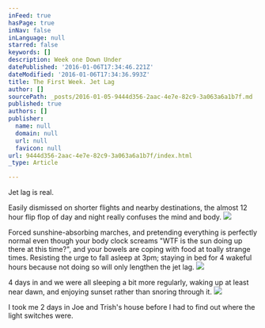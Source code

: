 ```yaml
---
inFeed: true
hasPage: true
inNav: false
inLanguage: null
starred: false
keywords: []
description: Week one Down Under
datePublished: '2016-01-06T17:34:46.221Z'
dateModified: '2016-01-06T17:34:36.993Z'
title: The First Week. Jet Lag
author: []
sourcePath: _posts/2016-01-05-9444d356-2aac-4e7e-82c9-3a063a6a1b7f.md
published: true
authors: []
publisher:
  name: null
  domain: null
  url: null
  favicon: null
url: 9444d356-2aac-4e7e-82c9-3a063a6a1b7f/index.html
_type: Article

---
```

Jet lag is real.

Easily dismissed on shorter flights and nearby destinations, the almost 12 hour flip flop of day and night really confuses the mind and body.
![](https://the-grid-user-content.s3-us-west-2.amazonaws.com/7c8d6166-8123-49ef-bb6b-e658784506b9.jpg)

Forced sunshine-absorbing marches, and pretending everything is perfectly normal even though your body clock screams "WTF is the sun doing up there at this time?", and your bowels are coping with food at toally strange times. Resisting the urge to fall asleep at 3pm; staying in bed for 4 wakeful hours because not doing so will only lengthen the jet lag.
![](https://the-grid-user-content.s3-us-west-2.amazonaws.com/ff9412cd-a16b-4fcd-b0e4-d2fb15087054.jpg)

4 days in and we were all sleeping a bit more regularly, waking up at least near dawn, and enjoying sunset rather than snoring through it.
![](https://the-grid-user-content.s3-us-west-2.amazonaws.com/e8f0f3c2-2a9e-4141-8e53-083edc7e3e3f.jpg)

I took me 2 days in Joe and Trish's house before I had to find out where the light switches were.